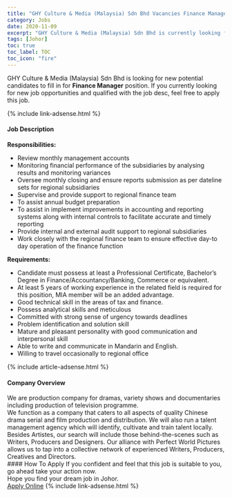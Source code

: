 ```yaml
---
title: "GHY Culture & Media (Malaysia) Sdn Bhd Vacancies Finance Manager" 
category: Jobs 
date: 2020-11-09 
excerpt: "GHY Culture & Media (Malaysia) Sdn Bhd is currently looking for suitable person to fill in the Finance Manager which positioned at Johor" 
tags: [Johor] 
toc: true 
toc_label: TOC 
toc_icon: "fire" 
--- 
```


<p>GHY Culture & Media (Malaysia) Sdn Bhd is looking for new potential candidates to fill in for <b>Finance Manager</b> position. If you currently looking for new job opportunities and qualified with the job desc, feel free to apply this job.
</p>{% include link-adsense.html %} 
<div><div><div><h4>Job Description</h4></div></div><div><div><span><div><div><div><strong>Responsibilities:</strong></div><ul><li>Review monthly management accounts</li><li>Monitoring financial performance of the subsidiaries by analysing results and monitoring variances</li><li>Oversee monthly closing and ensure reports submission as per dateline sets for regional subsidiaries</li><li>Supervise and provide support to regional finance team</li><li>To assist annual budget preparation</li><li>To assist in implement improvements in accounting and reporting systems along with internal controls to facilitate accurate and timely reporting</li><li>Provide internal and external audit support to regional subsidiaries</li><li>Work closely with the regional finance team to ensure effective day-to day operation of the finance function</li></ul><div><strong>&#8203;Requirements:</strong></div><ul><li>Candidate must possess at least a Professional Certificate, Bachelor&#8217;s Degree in Finance/Accountancy/Banking, Commerce or equivalent.</li><li>At least 5 years of working experience in the related field is required for this position, MIA member will be an added advantage.</li><li>Good technical skill in the areas of tax and finance.</li><li>Possess analytical skills and meticulous</li><li>Committed with strong sense of urgency towards deadlines</li><li>Problem identification and solution skill</li><li>Mature and pleasant personality with good communication and interpersonal skill</li><li>Able to write and communicate in Mandarin and English.</li><li>Willing to travel occasionally to regional office</li></ul></div></div></span></div></div></div> 
{% include article-adsense.html %} 
<div><div><div><h4>Company Overview</h4></div></div><div><div><span><div><div>We are production company for dramas, variety shows and documentaries including production of television programme.<br>
We function as a company that caters to all aspects of quality Chinese drama serial and film production and distribution. We will also run a talent management agency which will identify, cultivate and train talent locally. Besides Artistes, our search will include those behind-the-scenes such as Writers, Producers and Designers. Our alliance with Perfect World Pictures allows us to tap into a collective network of experienced Writers, Producers, Creatives and Directors.</div></div></span></div></div></div> 
#### How To Apply 
If you confident and feel that this job is suitable to you, go ahead take your action now. <br/> 
Hope you find your dream job in Johor. <br/> 
<a href="https://www.jobstreet.com.my/en/job/finance-manager-4420602?jobId=jobstreet-my-job-4420602&sectionRank=25&token=0~2bed4812-3996-414d-8fa9-a2ae19be0146&fr=SRP%20View%20In%20New%20Ta" class="btn btn--info" target="_blank" rel="nofollow noopenner">Apply Online</a> 
{% include link-adsense.html %} 